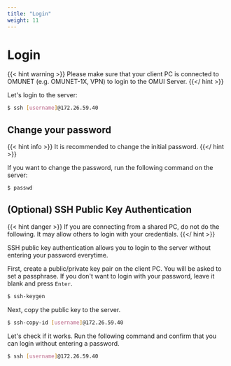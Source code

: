 ```yaml
---
title: "Login"
weight: 11
---
```


# Login

{{< hint warning >}}
Please make sure that your client PC is connected to OMUNET (e.g. OMUNET-1X, VPN) to login to the OMUI Server.
{{</ hint >}}

Let's login to the server:

```bash
$ ssh [username]@172.26.59.40
```

## Change your password

{{< hint info >}}
It is recommended to change the initial password.
{{</ hint >}}

If you want to change the password, run the following command on the server:

```bash
$ passwd
```

## (Optional) SSH Public Key Authentication

{{< hint danger >}}
If you are connecting from a shared PC, do not do the following.
It may allow others to login with your credentials.
{{</ hint >}}

SSH public key authentication allows you to login to the server without entering your password everytime.

First, create a public/private key pair on the client PC.
You will be asked to set a passphrase.
If you don't want to login with your password, leave it blank and press `Enter`.

```bash
$ ssh-keygen
```

Next, copy the public key to the server.

```bash
$ ssh-copy-id [username]@172.26.59.40
```

Let's check if it works.
Run the following command and confirm that you can login without entering a password.

```bash
$ ssh [username]@172.26.59.40
```